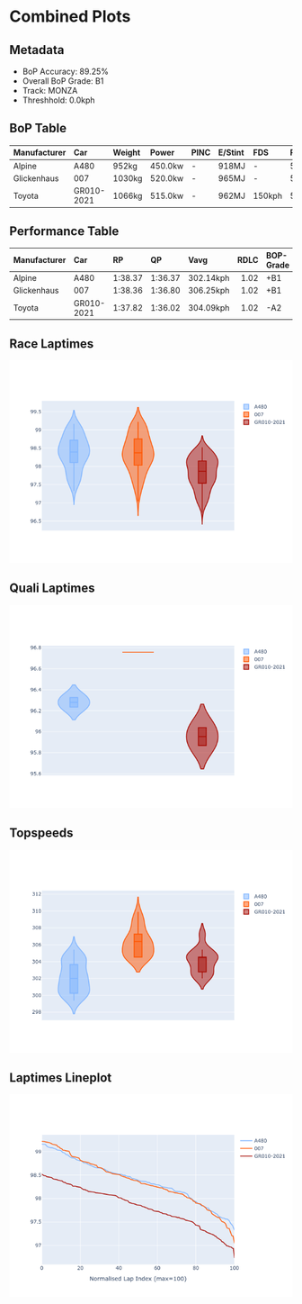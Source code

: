 # Combined Plots

## Metadata

- BoP Accuracy: 89.25%
- Overall BoP Grade: B1
- Track: MONZA
- Threshhold: 0.0kph

## BoP Table
| Manufacturer   | Car        | Weight   | Power   | PINC   | E/Stint   | FDS    | RDP    | QDP    | TDP    |
|:---------------|:-----------|:---------|:--------|:-------|:----------|:-------|:-------|:-------|:-------|
| Alpine         | A480       | 952kg    | 450.0kw | -      | 918MJ     | -      | 54.90% | 66.67% | 43.98% |
| Glickenhaus    | 007        | 1030kg   | 520.0kw | -      | 965MJ     | -      | 53.79% | 33.33% | 9.35%  |
| Toyota         | GR010-2021 | 1066kg   | 515.0kw | -      | 962MJ     | 150kph | 54.79% | 50.00% | 13.05% |

## Performance Table
| Manufacturer   | Car        | RP      | QP      | Vavg      |   RDLC | BOP-Grade   | Match   |
|:---------------|:-----------|:--------|:--------|:----------|-------:|:------------|:--------|
| Alpine         | A480       | 1:38.37 | 1:36.37 | 302.14kph |   1.02 | +B1         | 87.50%  |
| Glickenhaus    | 007        | 1:38.36 | 1:36.80 | 306.25kph |   1.02 | +B1         | 85.26%  |
| Toyota         | GR010-2021 | 1:37.82 | 1:36.02 | 304.09kph |   1.02 | -A2         | 95.00%  |

## Race Laptimes
![Race Laptimes](images/race_violin.png)

## Quali Laptimes
![Quali Laptimes](images/quali_violin.png)

## Topspeeds
![Topspeeds](images/topspeed_violin.png)

## Laptimes Lineplot
![Laptimes Lineplot](images/laptime_line.png)

